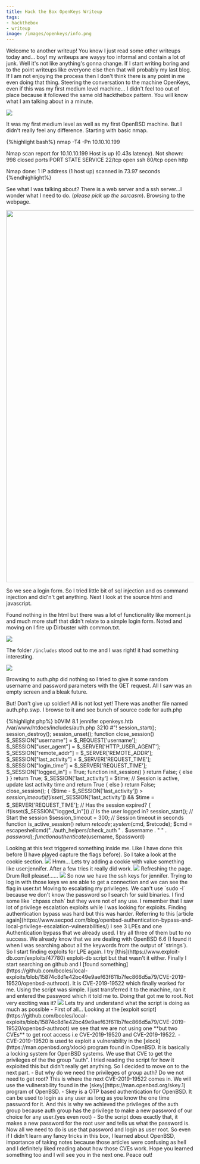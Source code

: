 ```yaml
---
title: Hack the Box OpenKeys Writeup
tags:
- hackthebox
- writeup
image: /images/openkeys/info.png
---
```


Welcome to another writeup! You know I just read some other writeups today and... boy! my writeups are wayyy too informal and contain a lot of junk. Well it's not like anything's gonna change. If I start writing boring and to the point writeups like everyone else then that will probably my last blog. If I am not enjoying the process then I don't think there is any point in me even doing that thing. Steering the conversation to the machine OpenKeys, even if this was my first medium level machine... I didn't feel too out of place because it followed the same old hackthebox pattern. You will know what I am talking about in a minute.
<!--more-->

<img src="/images/openkeys/info.png" />

It was my first medium level as well as my first OpenBSD machine. But I didn't really feel any difference. Starting with basic nmap.

{%highlight bash%}
nmap -T4 -Pn 10.10.10.199

Nmap scan report for 10.10.10.199
Host is up (0.43s latency).
Not shown: 998 closed ports
PORT   STATE SERVICE
22/tcp open  ssh
80/tcp open  http

Nmap done: 1 IP address (1 host up) scanned in 73.97 seconds
{%endhighlight%}

See what I was talking about? There is a web server and a ssh server...I wonder what I need to do. (*please pick up the sarcasm*). Browsing to the webpage.

<img src="/images/openkeys/website.png" width="1000" />

So we see a login form. So I tried little bit of sql injection and os command injection and did'n't get anything. Next I look at the source html and javascript.

Found nothing in the html but there was a lot of functionality like moment.js and much more stuff that didn't relate to a simple login form. Noted and moving on I fire up Dirbuster with common.txt.

<img src="/images/openkeys/dirb.png">

The folder `/includes` stood out to me and I was right! it had something interesting. 

<img src="/images/openkeys/includes.png" />

Browsing to auth.php did nothing so I tried to give it some random username and password parameters with the GET request. All I saw was an empty screen and a bleak future. 

But! Don't give up soldier! All is not lost yet! There was another file named auth.php.swp. I browse to it and see bunch of source code for auth.php

{%highlight php%}
b0VIM 8.1
jennifer
openkeys.htb
/var/www/htdocs/includes/auth.php
3210
#"! 
    session_start();
    session_destroy();
    session_unset();
function close_session()
    $_SESSION["username"] = $_REQUEST['username'];
    $_SESSION["user_agent"] = $_SERVER['HTTP_USER_AGENT'];
    $_SESSION["remote_addr"] = $_SERVER['REMOTE_ADDR'];
    $_SESSION["last_activity"] = $_SERVER['REQUEST_TIME'];
    $_SESSION["login_time"] = $_SERVER['REQUEST_TIME'];
    $_SESSION["logged_in"] = True;
function init_session()
    }
        return False;
    {
    else
    }
        }
            return True;
            $_SESSION['last_activity'] = $time;
            // Session is active, update last activity time and return True
        {
        else
        }
            return False;
            close_session();
        {
            ($time - $_SESSION['last_activity']) > $session_timeout)
        if (isset($_SESSION['last_activity']) && 
        $time = $_SERVER['REQUEST_TIME'];
        // Has the session expired?
    {
    if(isset($_SESSION["logged_in"]))
    // Is the user logged in? 
    session_start();
    // Start the session
    $session_timeout = 300;
    // Session timeout in seconds
function is_active_session()
    return $retcode;
    system($cmd, $retcode);
    $cmd = escapeshellcmd("../auth_helpers/check_auth " . $username . " " . $password);
function authenticate($username, $password)
<?php
{%endhighlight%}


Also I found that .swp extension is used by the editor vim as probably a form of cache. We see that There is an interesting System() function in there. Smells like rce to me. But there was also a bitter escapeshellcmd() function in there too. Blehhk...

For those unfamilier [System](https://www.php.net/manual/en/function.system.php) function in php is used to execute commands and [escapeshellcmd](https://www.php.net/manual/en/function.escapeshellcmd) function is used to escape the characters in a given string that might be used to chain shell commands. It is used mostly before passing a string from user to System() function.

So that takes RCE out of the equation. Back to sqaure one. We also see a name "jennifer" in there which is going to be useful. Digging even deeper we see a binary with name check_auth and we can browse to it! browsing to `/auth_helpers/check_auth` we can download the binary. 

When we try to run it on a non OpenBSD system it doesn't work. We can still investigate it though. I fire up Cutter and tried to debug by decompiling it but the binary didn't have any functional code in there! It was just jibber jabber. Hmmm... There must be something. So I go back to simple techniques like running [strings](https://linux.die.net/man/1/strings) on the binary. 

{%highlight bash%}
/usr/libexec/ld.so
OpenBSD
libc.so.95.1
_csu_finish
exit
_Jv_RegisterClasses
atexit
auth_userokay
_end
AWAVAUATSH
t-E1
t7E1
ASAWAVAT
A\A^A_A[]
ASAWAVP
A^A_A[]L3
Linker: LLD 8.0.1
--snip--
{%endhighlight%}

Nothing stands out. Then I remember that the box was CVE based and we can see some stuff here with version number along them. I knew what I had to do...I put on my black hoodie, fire up the neon green terminal, switched off the lights and start googling all these with the word "exploit" after them.

And I do end up with good amount of articles with vulnerabilities related to authentication bypasses and local privilege escalations. And now starts the hardest part of this machine. Both the user and root took a CVE to be exploited. Finding the right one took me some time. Finally I [found one](https://www.secpod.com/blog/openbsd-authentication-bypass-and-local-privilege-escalation-vulnerabilities/). According to this article there was an authentication bypass vulnerability. When we used the username "-schallenge" we were able to login without a password.

Lets explain this CVE with an example:
I have binary name auth. auth takes arguements in the form of:

`auth -flag username password`

If we provide the username or password in the form of a flag like `auth -options -bypass password` we can pass an arguement to the binary and if the binary has some flag to skip the authentication then we are able to login without logging in!

So I do that on the original login form and try "-schallenge" as username and "anything" as password. It worked and we are able to log in.

<img src="/images/openkeys/keynotfound.png" />


Looking at this text triggered something inside me. Like I have done this before (I have played capture the flags before). So I take a look at  the cookie section. 

<img src="/images/openkeys/ocookie.png" />


Hmm... Lets try adding a cookie with value something like user:jennifer. After a few tries it really did work.

<img src="/images/openkeys/modcookie.png" />

Refreshing the page. Drum Roll please!......

<img src="/images/openkeys/sshkey.png" />

So now we have the ssh keys for jennifer. Trying to log in with those keys we are able to get a connection and we can see the flag in user.txt

Moving to escalating my privileges.

We can't use `sudo -l` because we don't know the password so I search for suid binaries. I find some like `chpass chsh` but they were not of any use. I remember that I saw lot of privilege escalation exploits while I was looking for exploits. Finding authentication bypass was hard but this was harder. Referring to this [article again](https://www.secpod.com/blog/openbsd-authentication-bypass-and-local-privilege-escalation-vulnerabilities/) I see 3 LPEs and one Authentication bypass that we already used. I try all three of them but to no success. 

We already know that we are dealing with OpenBSD 6.6 (I found it when I was searching about all the keywords from the output of `strings`).
So I start finding exploits for LPE again. I try [this](https://www.exploit-db.com/exploits/47780) exploit-db script but that wasn't it either. Finally I start searching on github and I [found something](https://github.com/bcoles/local-exploits/blob/15874c8d1e42bc49e9aef63f611b7fec866d5a79/CVE-2019-19520/openbsd-authroot). It is CVE-2019-19522 which finally worked for me. 

Using the script was simple. I just transferred it to the machine, ran it and entered the password which it told me to. Doing that got me to root. Not very exciting was it?

<img src="/images/openkeys/root.png" />

Lets try and understand what the script is doing as much as possible

- First of all... Looking at the [exploit script](https://github.com/bcoles/local-exploits/blob/15874c8d1e42bc49e9aef63f611b7fec866d5a79/CVE-2019-19520/openbsd-authroot) we see that we are not using one **but two CVEs** to get root access i.e CVE-2019-19520 and CVE-2019-19522.
- CVE-2019-19520 is used to exploit a vulnerability in the [xlock](https://man.openbsd.org/xlock) program found in OpenBSD. It is basically a locking system for OpenBSD systems. We use that CVE to get the privileges of the the group "auth". I tried reading the script for how it exploited this but didn't really get anything. So I decided to move on to the next part.
- But why do we need the privileges of group auth? Do we not need to get root? This is where the next CVE-2019-19522 comes in. We will use the vullnerability found in the [skey](https://man.openbsd.org/skey.1) program of OpenBSD.
- Skey is a OTP based authentication for OpenBSD. It can be used to login as any user as long as you know the one time password for it. And this is why we achieved the privileges of the auth group because auth group has the privilege to make a new password of our choice for any user.(yes even root) 
- So the script does exactly that, it makes a new password for the root user and tells us what the password is. Now all we need to do is use that password and login as user root.

So even if I didn't learn any fancy tricks in this box, I learned about OpenBSD, importance of taking notes because those articles were confusing as hell and I definitely liked reading about how those CVEs work. Hope you learned something too and I will see you in the next one. Peace out!